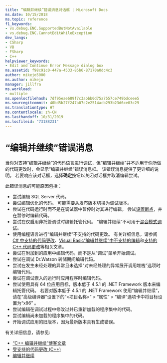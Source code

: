 ```yaml
---
title: “编辑并继续”错误消息对话框 | Microsoft Docs
ms.date: 10/15/2018
ms.topic: reference
f1_keywords:
- vs.debug.ENC.SupportedButNotAvailable
- vs.debug.ENC.CannotEditWhileException
dev_langs:
- CSharp
- VB
- FSharp
- C++
helpviewer_keywords:
- Edit and Continue Error Message dialog box
ms.assetid: f98c91c0-447a-4533-85b6-87170a0dc4c3
author: mikejo5000
ms.author: mikejo
manager: jillfra
ms.workload:
- multiple
ms.openlocfilehash: 7df95eae689f7c3abbb0d75a7557ce749bdceee5
ms.sourcegitcommit: 40bd5b27f247a07c2e2514acb293b23d6ce03c29
ms.translationtype: HT
ms.contentlocale: zh-CN
ms.lasthandoff: 10/31/2019
ms.locfileid: "73188231"
---
```

# <a name="edit-and-continue-error-message"></a>“编辑并继续”错误消息

当你对支持“编辑并继续”的代码语言进行调试，但“编辑并继续”并不适用于你所做的代码更改时，会显示“编辑并继续”错误消息框。 该错误消息提供了更详细的说明。 若要响应该对话框，选择**确定**按钮以关闭对话框并取消编辑尝试。

此错误消息的可能原因包括：

- 尝试编辑 SQL Server 代码。
- 尝试编辑优化的代码。 可能需要从发布版本切换为调试版本。
- 尝试在代码运行时而不是在调试器中暂停时对其进行编辑。 尝试[设置断点](../debugger/using-breakpoints.md)，并在暂停时编辑代码。
- 尝试在仅启用非托管调试时编辑托管代码。 “编辑并继续”不可用于[混合模式调试](../debugger/how-to-debug-in-mixed-mode.md)。
- 使用编程语言进行“编辑并继续”不支持的代码更改。 有关详细信息，请参阅 [C# 中支持的代码更改](supported-code-changes-csharp.md)、[Visual Basic“编辑并继续”中不支持的编辑](supported-code-changes-csharp.md)和[支持的 C++ 代码更改](supported-code-changes-cpp.md)等相关文章。
- 尝试在附加到的应用中编辑代码，而不是从“调试”菜单开始调试。
- 尝试在调试 Dr.Watson 转储期间编辑代码。
- 尝试在发生未经处理的异常且未选择“对未经处理的异常展开调用堆栈”选项时编辑代码。
- 尝试在调试嵌入的运行时应用程序时编辑代码。
- 尝试使用具有 64 位应用目标，版本低于 4.5.1 的 .NET Framework 版本来编辑托管代码。 若要对版本低于 4.5.1 的 .NET Framework 使用“编辑并继续”，请在“高级编译器”设置下的“\<项目名称>” > “属性” > “编译”选项卡中将目标设置为“x86”    。
- 尝试编辑在调试过程中修改过并已重新加载的程序集中的代码。
- 尝试编辑尚未加载的程序集中的代码。
- 开始调试应用的旧版本，因为最新版本具有生成错误。

有关详细信息，请参见:
- [“C++ 编辑并继续”博客文章](https://devblogs.microsoft.com/cppblog/c-edit-and-continue-in-visual-studio-2015-update-3/)
- [受支持的代码更改 (C++)](../debugger/supported-code-changes-cpp.md)
- [编辑并继续](../debugger/edit-and-continue.md)